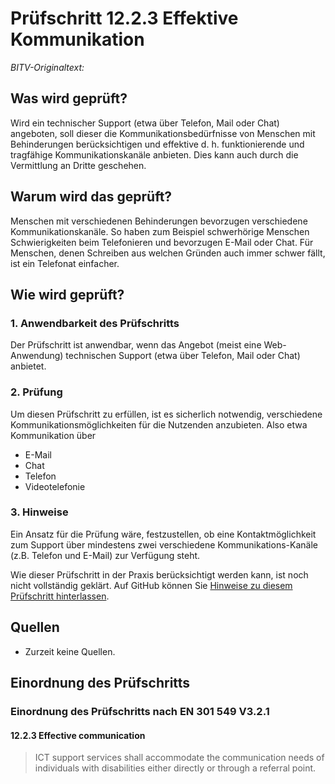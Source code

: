 # Prüfschritt 12.2.3 Effektive Kommunikation

_BITV-Originaltext:_

## Was wird geprüft?

Wird ein technischer Support (etwa über Telefon, Mail oder Chat) angeboten, soll dieser die Kommunikationsbedürfnisse von Menschen mit Behinderungen berücksichtigen und effektive d. h. funktionierende und tragfähige Kommunikationskanäle anbieten. Dies kann auch durch die Vermittlung an Dritte geschehen.

## Warum wird das geprüft?

Menschen mit verschiedenen Behinderungen bevorzugen verschiedene Kommunikationskanäle. So haben zum Beispiel schwerhörige Menschen Schwierigkeiten beim Telefonieren und bevorzugen E-Mail oder Chat. Für Menschen, denen Schreiben aus welchen Gründen auch immer schwer fällt, ist ein Telefonat einfacher.

## Wie wird geprüft?

### 1\. Anwendbarkeit des Prüfschritts

Der Prüfschritt ist anwendbar, wenn das Angebot (meist eine Web-Anwendung) technischen Support (etwa über Telefon, Mail oder Chat) anbietet.

### 2\. Prüfung

Um diesen Prüfschritt zu erfüllen, ist es sicherlich notwendig, verschiedene Kommunikationsmöglichkeiten für die Nutzenden anzubieten. Also etwa Kommunikation über

-   E-Mail
-   Chat
-   Telefon
-   Videotelefonie

### 3\. Hinweise

Ein Ansatz für die Prüfung wäre, festzustellen, ob eine Kontaktmöglichkeit zum Support über mindestens zwei verschiedene Kommunikations-Kanäle (z.B. Telefon und E-Mail) zur Verfügung steht.

Wie dieser Prüfschritt in der Praxis berücksichtigt werden kann, ist noch nicht vollständig geklärt. Auf GitHub können Sie [Hinweise zu diesem Prüfschritt hinterlassen](https://github.com/BIK-BITV/BIK-Web-Test/issues).

## Quellen

-   Zurzeit keine Quellen.

## Einordnung des Prüfschritts

### Einordnung des Prüfschritts nach EN 301 549 V3.2.1

#### 12.2.3 Effective communication

> ICT support services shall accommodate the communication needs of individuals with disabilities either directly or through a referral point.
